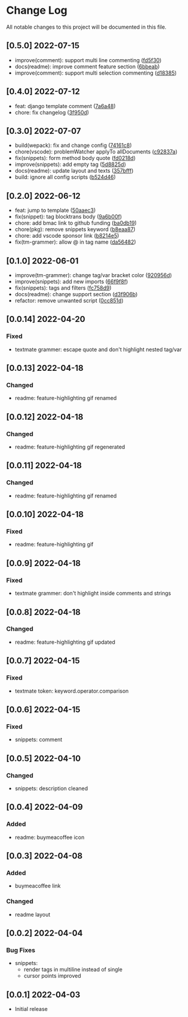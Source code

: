 # Change Log

All notable changes to this project will be documented in this file.

## [0.5.0] 2022-07-15

- improve(comment): support multi line commenting ([fd5f30](https://github.com/almahdi404/code-django/commit/fd5f30d39f1b33d2467d396270630bd9ece3b4b3))
- docs(readme): improve comment feature section ([6bbeab](https://github.com/almahdi404/code-django/commit/6bbeabc3d67456c7a9e8c0327bf08a6fb789dedd))
- improve(comment): support multi selection commenting ([d18385](https://github.com/almahdi404/code-django/commit/d183857ab1841d21ebc9eedf49fc5cbc5216d08e))

## [0.4.0] 2022-07-12

- feat: django template comment ([7a6a48](https://github.com/almahdi404/code-django/commit/7a6a48590d995d7dc9674c4886c253a79ce8e015))
- chore: fix changelog ([3f950d](https://github.com/almahdi404/code-django/commit/3f950df5c91010f8aa0a80612d5556506f558ab0))

## [0.3.0] 2022-07-07

- build(wepack): fix and change config ([74161c8](https://github.com/almahdi404/code-django/commit/74161c8869acfabf8310f4a23ccdccaa550c616b))
- chore(vscode): problemWatcher applyTo allDocuments ([c92837a](https://github.com/almahdi404/code-django/commit/c92837a44f2d4f33279bc44464db699e7043d7c1))
- fix(snippets): form method body quote ([fd0218d](https://github.com/almahdi404/code-django/commit/fd0218d5a749d795563e400f420148c0a5371f34))
- improve(snippets): add empty tag ([5d8825d](https://github.com/almahdi404/code-django/commit/5d8825d0e1c6cf0fd66496f8069352863e3ce805))
- docs(readme): update layout and texts ([357bfff](https://github.com/almahdi404/code-django/commit/357bfff7c52ccbe6376e32eadb0023ff85a1207c))
- build: ignore all config scripts ([b524d46](https://github.com/almahdi404/code-django/commit/b524d4606dbcf4d34d5971f97061acd9c82819ab))

## [0.2.0] 2022-06-12

- feat: jump to template ([50aaec3](https://github.com/almahdi404/code-django/commit/50aaec33b603630cf0d54231e8d995d1cb0d4833))
- fix(snippet): tag blocktrans body ([9a6b00f](https://github.com/almahdi404/code-django/commit/9a6b00f92a0aa596b5158d77b9d0045f43d52a1c))
- chore: add bmac link to github funding ([ba0db19](https://github.com/almahdi404/code-django/commit/ba0db19b8b399c946b586df29261f74989a99ed2))
- chore(pkg): remove snippets keyword ([b8eaa87](https://github.com/almahdi404/code-django/commit/b8eaa8762dac17068665537b4d2fb469bcab2edf))
- chore: add vscode sponsor link ([b8214e5](https://github.com/almahdi404/code-django/commit/b8214e532b5220754f7b4e0983142063c8af735a))
- fix(tm-grammer): allow @ in tag name ([da56482](https://github.com/almahdi404/code-django/commit/da564828e9c0ac905d2267e62b5219c50e58a253))

## [0.1.0] 2022-06-01

- improve(tm-grammer): change tag/var bracket color ([920956d](https://github.com/almahdi404/code-django/commit/920956d16709a59ec63239c1ecb78100bb0fbaf9))
- improve(snippets): add new imports ([66f9f8f](https://github.com/almahdi404/code-django/commit/66f9f8fba493015a8ce00aaa8a403b437185b4f0))
- fix(snippets): tags and filters ([fc758d9](https://github.com/almahdi404/code-django/commit/fc758d9aa22792c4c8339ec15c0f2183cc9d7d55))
- docs(readme): change support section ([d3f906b](https://github.com/almahdi404/code-django/commit/d3f906b6efba9636badce3fd667cf1a535988877))
- refactor: remove unwanted script ([0cc851d](https://github.com/almahdi404/code-django/commit/0cc851d11c1db5264b9e91fc79debb7d10c38c20))

## [0.0.14] 2022-04-20

### Fixed

- textmate grammer: escape quote and don't highlight nested tag/var

## [0.0.13] 2022-04-18

### Changed

- readme: feature-highlighting gif renamed

## [0.0.12] 2022-04-18

### Changed

- readme: feature-highlighting gif regenerated

## [0.0.11] 2022-04-18

### Changed

- readme: feature-highlighting gif renamed

## [0.0.10] 2022-04-18

### Fixed

- readme: feature-highlighting gif

## [0.0.9] 2022-04-18

### Fixed

- textmate grammer: don't highlight inside comments and strings

## [0.0.8] 2022-04-18

### Changed

- readme: feature-highlighting gif updated

## [0.0.7] 2022-04-15

### Fixed

- textmate token: keyword.operator.comparison

## [0.0.6] 2022-04-15

### Fixed

- snippets: comment

## [0.0.5] 2022-04-10

### Changed

- snippets: description cleaned

## [0.0.4] 2022-04-09

### Added

- readme: buymeacoffee icon

## [0.0.3] 2022-04-08

### Added

- buymeacoffee link

### Changed

- readme layout

## [0.0.2] 2022-04-04

### Bug Fixes

- snippets:
  - render tags in multiline instead of single
  - cursor points improved

## [0.0.1] 2022-04-03

- Initial release
